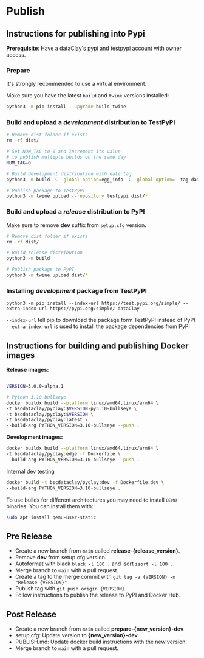 # Publish

## Instructions for publishing into Pypi

**Prerequisite**: Have a dataClay's pypi and testpypi account with owner access.

### Prepare

It's strongly recommended to use a virtual environment.

Make sure you have the latest `build` and `twine` versions installed:

```bash
python3 -m pip install --upgrade build twine
```

### Build and upload a *development* distribution to TestPyPI

```bash
# Remove dist folder if exists
rm -rf dist/

# Set NUM_TAG to 0 and increment its value 
# to publish multiple builds on the same day
NUM_TAG=0

# Build development distribution with date tag
python3 -m build -C--global-option=egg_info -C--global-option=--tag-date -C--global-option=--tag-build=$NUM_TAG

# Publish package to TestPyPI
python3 -m twine upload --repository testpypi dist/*
```

### Build and upload a *release* distribution to PyPI

Make sure to remove **dev** suffix from `setup.cfg` version.

```bash
# Remove dist folder if exists
rm -rf dist/

# Build release distribution
python3 -m build

# Publish package to PyPI
python3 -m twine upload dist/*
```

### Installing *development* package from TestPyPI

```
python3 -m pip install --index-url https://test.pypi.org/simple/ --extra-index-url https://pypi.org/simple/ dataClay
```

`--index-url` tell pip to download the package form TestPyPI instead of PyPI
`--extra-index-url` is used to install the package dependencies from PyPI


## Instructions for building and publishing Docker images

**Release images:**

``` bash

VERSION=3.0.0-alpha.1

# Python 3.10 bullseye
docker buildx build --platform linux/amd64,linux/arm64 \
-t bscdataclay/pyclay:$VERSION-py3.10-bullseye \
-t bscdataclay/pyclay:$VERSION \
-t bscdataclay/pyclay:latest \
--build-arg PYTHON_VERSION=3.10-bullseye --push .
```

<!-- NOT SUPPORTED```bash
# Python 3.10 alpine
docker buildx build --platform linux/amd64,linux/arm64 \
-t bscdataclay/pyclay:$VERSION-py3.10-alpine \
--build-arg PYTHON_VERSION=3.10-alpine --push .

# Python 3.10 slim
docker buildx build --platform linux/amd64,linux/arm64 \
-t bscdataclay/pyclay:$VERSION-py3.10-slim \
--build-arg PYTHON_VERSION=3.10-slim --push .
``` -->

**Development images:**

```bash
docker buildx build --platform linux/amd64,linux/arm64 \
-t bscdataclay/pyclay:edge -f Dockerfile \
--build-arg PYTHON_VERSION=3.10-bullseye --push .
```

Internal dev testing
```bash
docker build -t bscdataclay/pyclay:dev -f Dockerfile.dev \
--build-arg PYTHON_VERSION=3.10-bullseye .
```


To use buildx for different architectures you may need to install `QEMU` binaries. You can install them with:

```bash
sudo apt install qemu-user-static
```

## Pre Release

- Create a new branch from `main` called **release-{release_version}**.
- Remove **dev** from setup.cfg version.
- Autoformat with black `black -l 100 .` and isort `isort -l 100 .`
- Merge branch to `main` with a pull request.
- Create a tag to the merge commit with `git tag -a {VERSION} -m "Release {VERSION}"`
- Publish tag with `git push origin {VERSION}`
- Follow instructions to publish the release to PyPI and Docker Hub.

## Post Release

- Create a new branch from `main` called **prepare-{new_version}-dev**
- setup.cfg: Update version to **{new_version}-dev**
- PUBLISH.md: Update docker build instructions with the new version
- Merge branch to `main` with a pull request.


